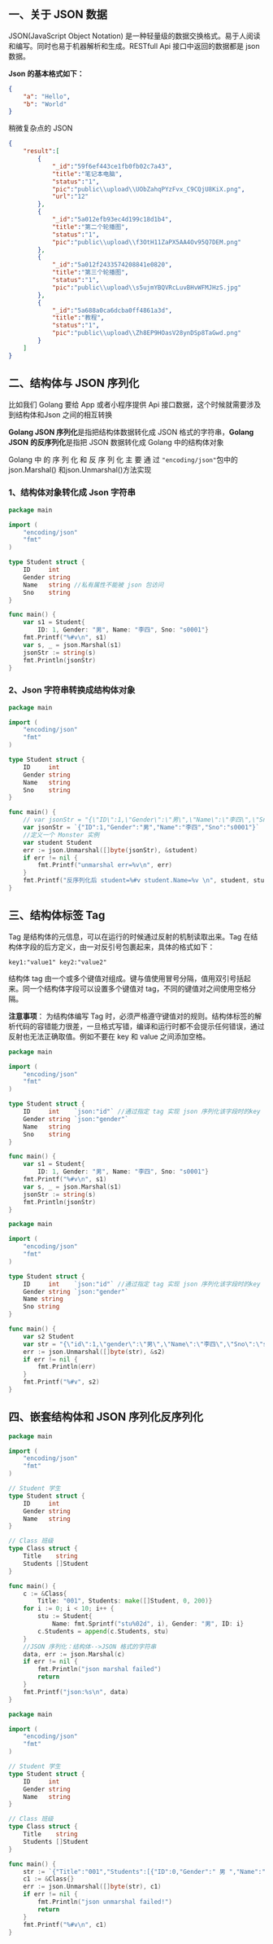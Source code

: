 ## 一、关于 JSON 数据

JSON(JavaScript Object Notation) 是一种轻量级的数据交换格式。易于人阅读和编写。同时也易于机器解析和生成。RESTfull Api 接口中返回的数据都是 json 数据。

**Json 的基本格式如下：**

```json
{
    "a": "Hello",
    "b": "World"
}
```

稍微复杂点的 JSON

```json
{
    "result":[
        {
            "_id":"59f6ef443ce1fb0fb02c7a43",
            "title":"笔记本电脑",
            "status":"1",
            "pic":"public\\upload\\UObZahqPYzFvx_C9CQjU8KiX.png",
            "url":"12"
        },
        {
            "_id":"5a012efb93ec4d199c18d1b4",
            "title":"第二个轮播图",
            "status":"1",
            "pic":"public\\upload\\f3OtH11ZaPX5AA4Ov95Q7DEM.png"
        },
        {
            "_id":"5a012f2433574208841e0820",
            "title":"第三个轮播图",
            "status":"1",
            "pic":"public\\upload\\s5ujmYBQVRcLuvBHvWFMJHzS.jpg"
        },
        {
            "_id":"5a688a0ca6dcba0ff4861a3d",
            "title":"教程",
            "status":"1",
            "pic":"public\\upload\\Zh8EP9HOasV28ynDSp8TaGwd.png"
        }
    ]
}
```



## 二、结构体与 JSON 序列化

比如我们 Golang 要给 App 或者小程序提供 Api 接口数据，这个时候就需要涉及到结构体和Json 之间的相互转换

**Golang JSON 序列化**是指把结构体数据转化成 JSON 格式的字符串，**Golang JSON** **的反序列化**是指把 JSON 数据转化成 Golang 中的结构体对象

Golang 中 的 序 列 化 和 反 序 列 化 主 要 通 过 `"encoding/json"`包中的json.Marshal() 和json.Unmarshal()方法实现



### 1、结构体对象转化成 Json 字符串

```go
package main

import (
	"encoding/json"
	"fmt"
)

type Student struct {
	ID     int
	Gender string
	Name   string //私有属性不能被 json 包访问
	Sno    string
}

func main() {
	var s1 = Student{
		ID: 1, Gender: "男", Name: "李四", Sno: "s0001"}
	fmt.Printf("%#v\n", s1)
	var s, _ = json.Marshal(s1)
	jsonStr := string(s)
	fmt.Println(jsonStr)
}

```



### 2、Json 字符串转换成结构体对象

```go
package main

import (
	"encoding/json"
	"fmt"
)

type Student struct {
	ID     int
	Gender string
	Name   string
	Sno    string
}

func main() {
	// var jsonStr = "{\"ID\":1,\"Gender\":\"男\",\"Name\":\"李四\",\"Sno\":\"s0001\"}"
	var jsonStr = `{"ID":1,"Gender":"男","Name":"李四","Sno":"s0001"}` 
	//定义一个 Monster 实例
	var student Student
	err := json.Unmarshal([]byte(jsonStr), &student)
	if err != nil {
		fmt.Printf("unmarshal err=%v\n", err)
	}
	fmt.Printf("反序列化后 student=%#v student.Name=%v \n", student, student.Name)
}

```





## 三、结构体标签 Tag

Tag 是结构体的元信息，可以在运行的时候通过反射的机制读取出来。Tag 在结构体字段的后方定义，由一对反引号包裹起来，具体的格式如下：

```
key1:"value1" key2:"value2"
```

结构体 tag 由一个或多个键值对组成。键与值使用冒号分隔，值用双引号括起来。同一个结构体字段可以设置多个键值对 tag，不同的键值对之间使用空格分隔。

**注意事项**： 为结构体编写 Tag 时，必须严格遵守键值对的规则。结构体标签的解析代码的容错能力很差，一旦格式写错，编译和运行时都不会提示任何错误，通过反射也无法正确取值。例如不要在 key 和 value 之间添加空格。

```go
package main

import (
	"encoding/json"
	"fmt"
)

type Student struct {
	ID     int    `json:"id"` //通过指定 tag 实现 json 序列化该字段时的key
	Gender string `json:"gender"`
	Name   string
	Sno    string
}

func main() {
	var s1 = Student{
		ID: 1, Gender: "男", Name: "李四", Sno: "s0001"}
	fmt.Printf("%#v\n", s1)
	var s, _ = json.Marshal(s1)
	jsonStr := string(s)
	fmt.Println(jsonStr)
}
```

```go
package main

import (
	"encoding/json"
	"fmt"
)

type Student struct {
	ID     int    `json:"id"` //通过指定 tag 实现 json 序列化该字段时的key
	Gender string `json:"gender"` 
	Name string
	Sno string
}

func main() {
	var s2 Student
	var str = "{\"id\":1,\"gender\":\"男\",\"Name\":\"李四\",\"Sno\":\"s0001\"}"
	err := json.Unmarshal([]byte(str), &s2)
	if err != nil {
		fmt.Println(err)
	}
	fmt.Printf("%#v", s2)
}

```



## 四、嵌套结构体和 JSON 序列化反序列化

```go
package main

import (
	"encoding/json"
	"fmt"
)

// Student 学生
type Student struct {
	ID     int
	Gender string
	Name   string
}

// Class 班级
type Class struct {
	Title    string
	Students []Student
}

func main() {
	c := &Class{
		Title: "001", Students: make([]Student, 0, 200)}
	for i := 0; i < 10; i++ {
		stu := Student{
			Name: fmt.Sprintf("stu%02d", i), Gender: "男", ID: i}
		c.Students = append(c.Students, stu)
	}
	//JSON 序列化：结构体-->JSON 格式的字符串
	data, err := json.Marshal(c)
	if err != nil {
		fmt.Println("json marshal failed")
		return
	}
	fmt.Printf("json:%s\n", data)
}
```

```go
package main

import (
	"encoding/json"
	"fmt"
)

// Student 学生
type Student struct {
	ID     int
	Gender string
	Name   string
}

// Class 班级
type Class struct {
	Title    string
	Students []Student
}

func main() {
	str := `{"Title":"001","Students":[{"ID":0,"Gender":" 男 ","Name":"stu00"},{"ID":1,"Gender":" 男 ","Name":"stu01"},{"ID":2,"Gender":" 男 ","Name":"stu02"},{"ID":3,"Gender":" 男","Name":"stu03"},{"ID":4,"Gender":" 男 ","Name":"stu04"},{"ID":5,"Gender":" 男","Name":"stu05"},{"ID":6,"Gender":" 男 ","Name":"stu06"},{"ID":7,"Gender":" 男","Name":"stu07"},{"ID":8,"Gender":" 男 ","Name":"stu08"},{"ID":9,"Gender":" 男","Name":"stu09"}]}`
	c1 := &Class{}
	err := json.Unmarshal([]byte(str), c1)
	if err != nil {
		fmt.Println("json unmarshal failed!")
		return
	}
	fmt.Printf("%#v\n", c1)
}

```

